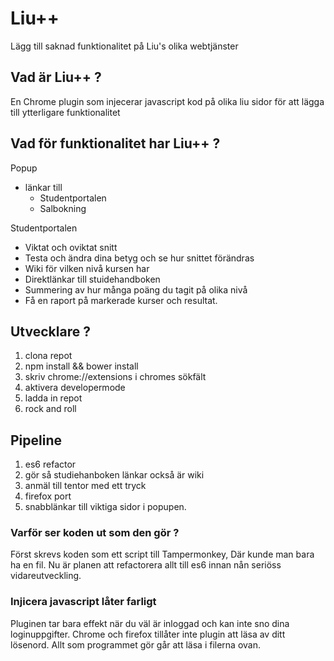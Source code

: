 # Liu++
Lägg till saknad funktionalitet på Liu's olika webtjänster

## Vad är Liu++ ?
En Chrome plugin som injecerar javascript kod 
på olika liu sidor för att lägga till
ytterligare funktionalitet

## Vad för funktionalitet har Liu++ ?
Popup
* länkar till
  * Studentportalen
  * Salbokning

Studentportalen
* Viktat och oviktat snitt
* Testa och ändra dina betyg och se hur snittet förändras
* Wiki för vilken nivå kursen har
* Direktlänkar till stuidehandboken
* Summering av hur många poäng du tagit på olika nivå
* Få en raport på markerade kurser och resultat.


## Utvecklare ?
1. clona repot
2. npm install && bower install
2. skriv chrome://extensions i chromes sökfält
3. aktivera developermode
4. ladda in repot
5. rock and roll

## Pipeline
1. es6 refactor
2. gör så studiehanboken länkar också är wiki
3. anmäl till tentor med ett tryck
4. firefox port
5. snabblänkar till viktiga sidor i popupen.

### Varför ser koden ut som den gör ? 
Först skrevs koden som ett script till Tampermonkey, 
Där kunde man bara ha en fil.
Nu är planen att refactorera allt till es6 innan nån 
seriöss vidareutveckling.


### Injicera javascript låter farligt
Pluginen tar bara effekt när du väl är inloggad 
och kan inte sno dina loginuppgifter. 
Chrome och firefox tillåter inte plugin att läsa 
av ditt lösenord.
Allt som programmet gör går att läsa i filerna ovan.

